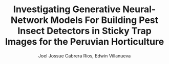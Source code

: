 ---
paperId: 5
author: Joel Jossue Cabrera Rios, Edwin Villanueva
publicationauthor: Cabrera Rios, J. J. et al.
title: Investigating Generative Neural-Network Models For Building Pest Insect Detectors in Sticky Trap Images for the Peruvian Horticulture
pdf: --
poster: Poster_Joel_Cabrera.pdf
alt: --
type: Poster
topic: Deep Learning
subtopic: Generative Neural-Networks
link: https://research.latinxinai.org/papers/neurips/2021/posters/Poster_Joel_Cabrera.pdf
conference: neurips
year: 2021
tags: neurips-2021
location: Virtual
---